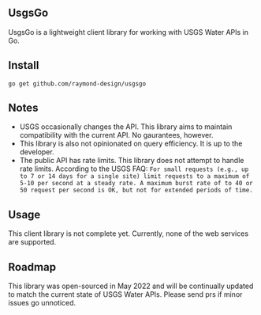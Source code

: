 UsgsGo
-------
UsgsGo is a lightweight client library for working with USGS Water APIs in Go.

Install
-------
   `go get github.com/raymond-design/usgsgo`

Notes
-------
- USGS occasionally changes the API. This library aims to maintain compatibility with the current API. No gaurantees, however.
- This library is also not opinionated on query efficiency. It is up to the developer.
- The public API has rate limits. This library does not attempt to handle rate limits. According to the USGS FAQ: `For small requests (e.g., up to 7 or 14 days for a single site) limit requests to a maximum of 5-10 per second at a steady rate. A maximum burst rate of to 40 or 50 request per second is OK, but not for extended periods of time.`

Usage
-------
This client library is not complete yet. Currently, none of the web services are supported.

Roadmap
-------
This library was open-sourced in May 2022 and will be continually updated to match the current state of USGS Water APIs. Please send prs if minor issues go unnoticed.